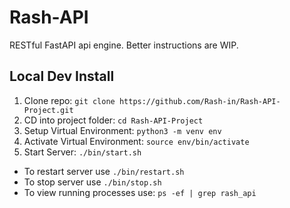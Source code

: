 # Rash-API
RESTful FastAPI api engine. Better instructions are WIP.

## Local Dev Install
1) Clone repo: `git clone https://github.com/Rash-in/Rash-API-Project.git`
2) CD into project folder: `cd Rash-API-Project`
3) Setup Virtual Environment: `python3 -m venv env`
4) Activate Virtual Environment: `source env/bin/activate`
5) Start Server: `./bin/start.sh`
- To restart server use `./bin/restart.sh`
- To stop server use `./bin/stop.sh`
- To view running processes use: `ps -ef | grep rash_api`